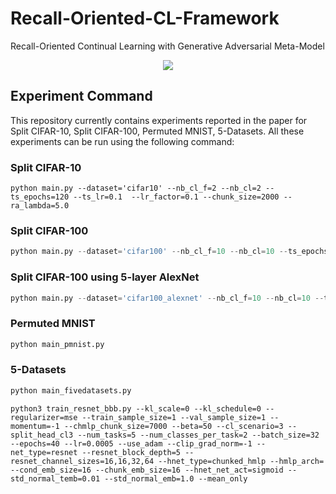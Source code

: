 # Recall-Oriented-CL-Framework
Recall-Oriented Continual Learning with Generative Adversarial Meta-Model
<p align="center">
  <img src="https://github.com/haneol0415/recall-oriented-cl-framework/assets/61872888/f547bb26-916b-4cf9-98ca-0ff1ba83d229">
</p>

## Experiment Command
This repository currently contains experiments reported in the paper for Split CIFAR-10, Split CIFAR-100, Permuted MNIST, 5-Datasets.
All these experiments can be run using the following command:
### Split CIFAR-10
```
python main.py --dataset='cifar10' --nb_cl_f=2 --nb_cl=2 --ts_epochs=120 --ts_lr=0.1  --lr_factor=0.1 --chunk_size=2000 --ra_lambda=5.0
```

### Split CIFAR-100
```python
python main.py --dataset='cifar100' --nb_cl_f=10 --nb_cl=10 --ts_epochs=250 --ts_lr=0.1 --lr_factor=0.1 --chunk_size=25000  --ra_lambda=15.0
```

### Split CIFAR-100 using 5-layer AlexNet
```python
python main.py --dataset='cifar100_alexnet' --nb_cl_f=10 --nb_cl=10 --ts_epochs=160 --ts_lr=0.1 --lr_factor=0.1 --chunk_size=25000  --ra_lambda=10.0
```

### Permuted MNIST
```python
python main_pmnist.py 
```

### 5-Datasets
```python
python main_fivedatasets.py
```

```
python3 train_resnet_bbb.py --kl_scale=0 --kl_schedule=0 --regularizer=mse --train_sample_size=1 --val_sample_size=1 --momentum=-1 --chmlp_chunk_size=7000 --beta=50 --cl_scenario=3 --split_head_cl3 --num_tasks=5 --num_classes_per_task=2 --batch_size=32 --epochs=40 --lr=0.0005 --use_adam --clip_grad_norm=-1 --net_type=resnet --resnet_block_depth=5 --resnet_channel_sizes=16,16,32,64 --hnet_type=chunked_hmlp --hmlp_arch= --cond_emb_size=16 --chunk_emb_size=16 --hnet_net_act=sigmoid --std_normal_temb=0.01 --std_normal_emb=1.0 --mean_only
```
